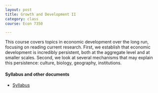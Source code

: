 ```yaml
---
layout: post
title: Growth and Development II
category: class
course: Econ 7350

---
```


This course covers topics in economic development over the long run, focusing on reading current research. First, we establish that economic development is incredibly persistent, both at the aggregate level and at smaller scales. Second, we look at several mechanisms that may explain this persistence: culture, biology, geography, institutions. 

#### Syllabus and other documents
- [Syllabus](/assets/s16_ec7350.pdf)

